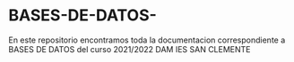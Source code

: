 # BASES-DE-DATOS-
En este repositorio encontramos toda la documentacion correspondiente a BASES DE DATOS del curso 2021/2022 DAM IES SAN CLEMENTE 
